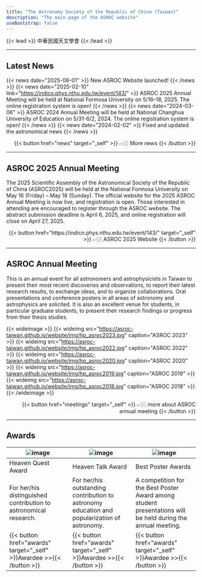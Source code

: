 ```yaml
---
title: "The Astronomy Society of the Republic of China (Taiwan)"
description: "The main page of the ASROC website"
useBootstrap: false
---
```


{{< lead >}}
中華民國天文學會
{{< /lead >}}

---
## Latest News

{{< news date="2025-06-01" >}} New ASROC Website launched! {{< /news >}}
{{< news date="2025-02-10" link="https://indico.phys.nthu.edu.tw/event/143/" >}} ASROC 2025 Annual Meeting will be held at National Formosa University on 5/16–18, 2025. The online registration system is open! {{< /news >}} 
{{< news date="2024-03-06" >}} ASROC 2024 Annual Meeting will be held at National Changhua University of Education on 5/31-6/2, 2024. The online registration system is open! {{< /news >}}
{{< news date="2024-02-02" >}} Fixed and updated the astronomical news {{< /news >}}


<div style="text-align: right;">
{{< button href="news" target="_self" >}}
👉🏼 More news
{{< /button >}}
</div>

---
## ASROC 2025 Annual Meeting

The 2025 Scientific Assembly of the Astronomical Society of the Republic of China (ASROC2025) will be held at the National Formosa University on May 16 (Friday) – May 18 (Sunday). The official website for the 2025 ASROC Annual Meeting is now live, and registration is open. Those interested in attending are encouraged to register through the ASROC website. The abstract submission deadline is April 6, 2025, and online registration will close on April 27, 2025.

<div style="text-align: right;">
{{< button href="https://indico.phys.nthu.edu.tw/event/143/" target="_self" >}}
👉🏼 ASROC 2025 Website 
{{< /button >}}
</div>

---

<!--{{< alpine-demo >}}-->
## ASROC Annual Meeting

This is an annual event for all astronomers and astrophysicists in Taiwan to present their most recent discoveries and observations, to report their latest research results, to exchange ideas, and to organize collaborations. Oral presentations and conference posters in all areas of astronomy and astrophysics are solicited. It is also an excellent venue for students, in particular graduate students, to present their research findings or progress from their thesis studies.

{{< wideimage >}}
{{< wideimg src="https://asroc-taiwan.github.io/website/img/hp_asroc2023.jpg" caption="ASROC 2023" >}}
{{< wideimg src="https://asroc-taiwan.github.io/website/img/hp_asroc2022.jpg" caption="ASROC 2022" >}}
{{< wideimg src="https://asroc-taiwan.github.io/website/img/hp_asroc2020.jpg" caption="ASROC 2020" >}}
{{< wideimg src="https://asroc-taiwan.github.io/website/img/hp_asroc2019.jpg" caption="ASROC 2019" >}}
{{< wideimg src="https://asroc-taiwan.github.io/website/img/hp_asroc2018.jpg" caption="ASROC 2018" >}}
{{< /wideimage >}}


<!--The description of 天文年會 has moved to layouts/partials/slideshow.html -->
<!---
{{< slideshow
    id="asrocCarousel"
    title="天文年會"
    description="這是國內天文工作者一年一度發表研究的新發現和工作成果的聚會，也是適合交換研究心得或洽商研究合作的場合。歡迎所有與天文和天文物理研究、天文教育（國小、國中、高中及大專院校）、以及天文推廣工作（如社團、社區大學、天文館、科博館等）相關領域的口頭成果報告或壁報論文。"
>}}
  
  {{< slide src="/img/hp_asroc2023.jpg" caption="2023年天文年會" >}}
  {{< slide src="/img/hp_asroc2022.jpg" caption="2022年天文年會" >}}
  {{< slide src="/img/hp_asroc2020.jpg" caption="2020年天文年會" >}}
{{< /slideshow >}}
--->



<div style="text-align: right;">
{{< button href="meetings" target="_self" >}}
👉🏼 more about ASROC annual meeting
{{< /button >}}
</div>

---

## Awards

<div class="not-prose flex justify-center">
<table class="table-auto text-center">
  <thead>
    <tr>
      <th style="width: 33.33%;"><img src="https://asroc-taiwan.github.io/website/img/award_HeavenQuest.png" alt="image" class="w-14 h-14 object-contain rounded-full"></th>
      <th style="width: 33.33%;"><img src="https://asroc-taiwan.github.io/website/img/award_HeavenTalk.png" alt="image" class="w-14 h-14 object-contain rounded-full"></th>
      <th style="width: 33.33%;"><img src="https://asroc-taiwan.github.io/website/img/award_BestPoster.png" alt="image" class="w-14 h-14 object-contain rounded-full"></th>
    </tr>
  </thead>
  <tbody>
    <tr>
      <td> <div class="text-xl font-bold">Heaven Quest Award</div></td>
      <td> <div class="text-xl font-bold">Heaven Talk Award</div></td>
      <td> <div class="text-xl font-bold">Best Poster Awards</div></td>
    </tr>
    <tr>
      <td>For her/his distinguished contribution to astronomical research.</td>
      <td>For her/his outstanding contribution to astronomy education and popularization of astronomy.</td>
      <td>A competition for the Best Poster Award among student presentations will be held during the annual meeting.</td>
    </tr>
    <tr>
      <td>{{< button href="awards" target="_self" >}}Awardee >>{{< /button >}}</td>
      <td>{{< button href="awards" target="_self" >}}Awardee >>{{< /button >}}</td>
      <td>{{< button href="awards" target="_self" >}}Awardee >>{{< /button >}}</td>
    </tr>
  </tbody>
</table>
</div>

<!---
| <img src="img/award_HeavenQuest.png" alt="image" class="w-16 h-16 object-cover rounded-full"> | <img src="img/award_HeavenTalk.png" alt="image" class="w-16 h-16 object-cover rounded-full"> | <img src="img/award_BestPoster.png" alt="image" class="w-16 h-16 object-cover rounded-full"> |
| :---: | :---: | :---: |
| <h2>天問獎</h2> | <h2>譚天獎</h2> | <h2>最佳壁報論文優良獎</h2> |
| 以表彰對天文研究有卓越貢獻者或團體 | 以表彰對天文教育推廣與天文知識普及有卓越貢獻者或團體 | 天文年會期間將舉行壁報論文競賽並設有壁報論文獎 |
| {{< button href="awards" target="_self" >}}得獎者 >>{{< /button >}} | {{< button href="awards" target="_self" >}}得獎者 >>{{< /button >}}| {{< button href="awards" target="_self" >}}得獎者 >>{{< /button >}}|
--->

<!---
{{< threecolumns >}}
  {{< columnitem
      image="/img/award_HeavenQuest.png"
      title="天問獎"
      description="以表彰對天文研究有卓越貢獻者或團體"
  >}}
    {{< button href="awards" target="_self" >}}
      得獎者 >>
    {{< /button >}}
  {{< /columnitem >}}

  {{< columnitem
      image="/img/award_HeavenTalk.png"
      title="譚天獎"
      description="以表彰對天文教育推廣與天文知識普及有卓越貢獻者或團體"
  >}}
    {{< button href="awards" target="_self" >}}
      得獎者 >>
    {{< /button >}}
  {{< /columnitem >}}

  {{< columnitem
      image="/img/award_BestPoster.png"
      title="最佳壁報論文優良獎"
      description="天文年會期間將舉行壁報論文競賽並設有壁報論文獎"
  >}}
    {{< button href="awards" target="_self" >}}
      得獎者 >>
    {{< /button >}}
  {{< /columnitem >}}
{{< /threecolumns >}}
--->

